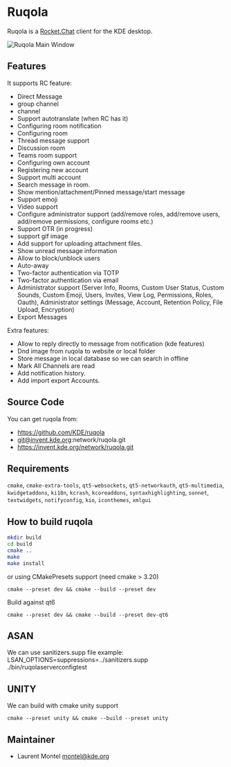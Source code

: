 # Ruqola

Ruqola is a [Rocket.Chat](https://www.rocket.chat/) client for the KDE desktop.

![Ruqola Main Window](https://cdn.kde.org/screenshots/ruqola/ruqola.png)

## Features

It supports RC feature:
- Direct Message
- group channel
- channel
- Support autotranslate (when RC has it)
- Configuring room notification
- Configuring room
- Thread message support
- Discussion room
- Teams room support
- Configuring own account
- Registering new account
- Support multi account
- Search message in room.
- Show mention/attachment/Pinned message/start message
- Support emoji
- Video support
- Configure administrator support (add/remove roles, add/remove users, add/remove permissions, configure rooms etc.) 
- Support OTR (in progress)
- support gif image
- Add support for uploading attachment files.
- Show unread message information
- Allow to block/unblock users
- Auto-away
- Two-factor authentication via TOTP
- Two-factor authentication via email
- Administrator support (Server Info, Rooms, Custom User Status, Custom Sounds, Custom Emoji, Users, Invites, View Log, Permissions, Roles, Oauth), Administrator settings (Message, Account, Retention Policy, File Upload, Encryption)
- Export Messages

Extra features:
- Allow to reply directly to message from notification (kde features)
- Dnd image from ruqola to website or local folder
- Store message in local database so we can search in offline
- Mark All Channels are read
- Add notification history.
- Add import export Accounts.



## Source Code

You can get ruqola from:

- <https://github.com/KDE/ruqola>
- git@invent.kde.org:network/ruqola.git 
- https://invent.kde.org/network/ruqola.git

## Requirements

`cmake`, `cmake-extra-tools`, `qt5-websockets`, `qt5-networkauth`, `qt5-multimedia`, `kwidgetaddons`, `ki18n`, `kcrash`, `kcoreaddons`, `syntaxhighlighting`, `sonnet`, `textwidgets`, `notifyconfig`, `kio`, `iconthemes`, `xmlgui`

## How to build ruqola

````bash
mkdir build
cd build
cmake ..
make
make install
````
or using CMakePresets support (need cmake > 3.20)
````
cmake --preset dev && cmake --build --preset dev
````


Build against qt6
````
cmake --preset dev && cmake --build --preset dev-qt6
````


## ASAN

We can use sanitizers.supp file
example: LSAN_OPTIONS=suppressions=../sanitizers.supp ./bin/ruqolaserverconfigtest


## UNITY

We can build with cmake unity support
````
cmake --preset unity && cmake --build --preset unity
````

## Maintainer

- Laurent Montel <montel@kde.org>

